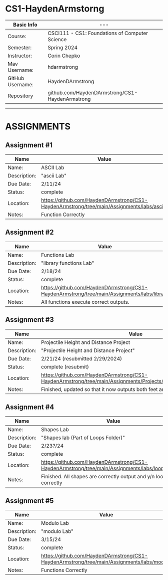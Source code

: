 # CS1-HaydenArmstorng

| Basic Info | --- |
| --- | ---|
| Course: | CSCI111 - CS1: Foundations of Computer Science |
| Semester: | Spring 2024 |
| Instructor: | Corin Chepko |
| Mav Username: | hdarmstrong |
| GitHub Username: | HaydenDArmstrong |
| Repository | github.com/HaydenDArmstrong/CS1-HaydenArmstrong |

_______________________________________________________________________________________________________________

# ASSIGNMENTS

## Assignment #1
| Name | Value |
| --- | --- |
| Name: | ASCII Lab |
| Description: | "ascii Lab" |
| Due Date: | 2/11/24 |
| Status: | complete |
| Location: | https://github.com/HaydenDArmstrong/CS1-HaydenArmstrong/tree/main/Assignments/labs/ascii1|
| Notes: | Function Correctly|

## Assignment #2
| Name | Value |
| --- | --- |
| Name: | Functions Lab |
| Description: | "library functions Lab" |
| Due Date: | 2/18/24 |
| Status: | complete |
| Location: | https://github.com/HaydenDArmstrong/CS1-HaydenArmstrong/tree/main/Assignments/labs/library|
| Notes: | All functions execute correct outputs.|

## Assignment #3
| Name | Value |
| --- | --- |
| Name: | Projectile Height and Distance Project |
| Description: | "Projectile Height and Distance Project" |
| Due Date: | 2/21/24 (resubmitted 2/29/2024) |
| Status: | complete (resubmit) |
| Location: |https://github.com/HaydenDArmstrong/CS1-HaydenArmstrong/tree/main/Assignments/Projects/ProjectileHeightandDistance|
| Notes: | Finished, updated so that it now outputs both feet and meter result |

## Assignment #4
| Name | Value |
| --- | --- |
| Name: | Shapes Lab |
| Description: | "Shapes lab (Part of Loops Folder)" |
| Due Date: | 2/23?/24 |
| Status: | complete |
| Location: |https://github.com/HaydenDArmstrong/CS1-HaydenArmstrong/tree/main/Assignments/labs/loops/shapes|
| Notes: | Finished. All shapes are correctly output and y/n loop works correctly |

## Assignment #5
| Name | Value |
| --- | --- |
| Name: | Modulo Lab |
| Description: | "modulo Lab" |
| Due Date: | 3/15/24 |
| Status: | complete |
| Location: | https://github.com/HaydenDArmstrong/CS1-HaydenArmstrong/tree/main/Assignments/labs/modulo|
| Notes: | Functions Correctly |